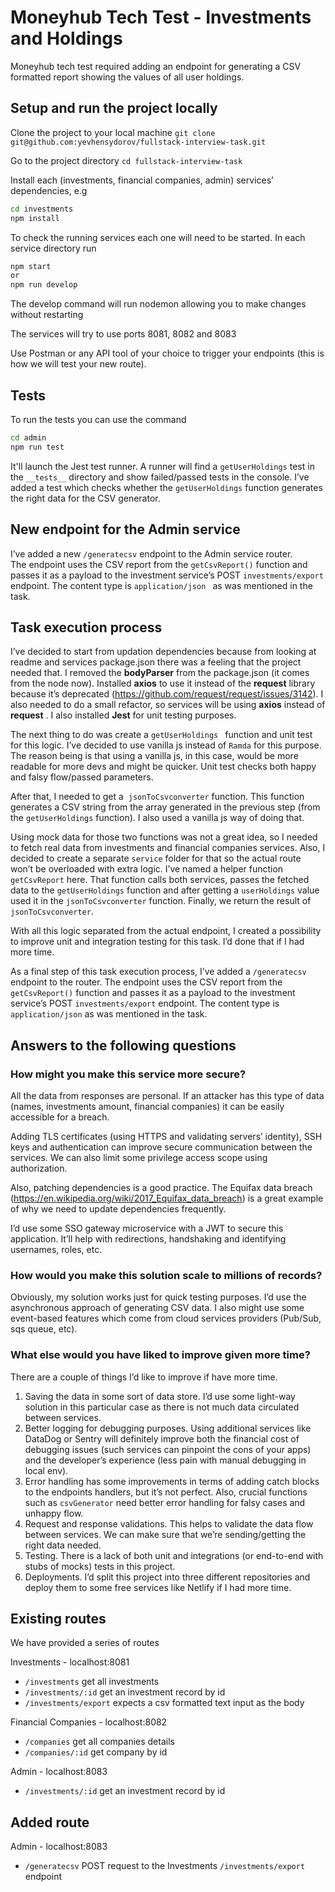 # Moneyhub Tech Test - Investments and Holdings

Moneyhub tech test required adding an endpoint for generating a CSV formatted report showing the values of all user holdings.

## Setup and run the project locally
Clone the project to your local machine
`git clone git@github.com:yevhensydorov/fullstack-interview-task.git`

Go to the project directory
`cd fullstack-interview-task`

Install each (investments, financial companies, admin) services’ dependencies, e.g 
```bash
cd investments
npm install
```

To check the running services each one will need to be started. In each service directory run

```bash
npm start
or
npm run develop
```

The develop command will run nodemon allowing you to make changes without restarting

The services will try to use ports 8081, 8082 and 8083

Use Postman or any API tool of your choice to trigger your endpoints (this is how we will test your new route).

## Tests
To run the tests you can use the command
```bash
cd admin
npm run test
```
It'll launch the Jest test runner. A runner will find a `getUserHoldings` test in the `__tests__` directory and show failed/passed tests in the console. I’ve added a test which checks whether the `getUserHoldings` function generates the right data for the CSV generator.

## New endpoint for the Admin service

I’ve added a new `/generatecsv` endpoint to the Admin service router. <br />The endpoint uses the CSV report from the `getCsvReport()` function and passes it as a payload to the investment service’s POST `investments/export` endpoint. The content type is `application/json
` as was mentioned in the task.

## Task execution process

I’ve decided to start from updation dependencies because from looking at readme and services package.json there was a feeling that the project needed that. I removed the **bodyParser** from the package.json (it comes from the node now). Installed **axios** to use it instead of the **request** library because it’s deprecated (https://github.com/request/request/issues/3142). I also needed to do a small refactor, so services will be using **axios** instead of **request** . I also installed **Jest** for unit testing purposes. <br />

The next thing to do was create a `getUserHoldings ` function and unit test for this logic. I’ve decided to use vanilla js instead of `Ramda` for this purpose. The reason being is that using a vanilla js, in this case, would be more readable for more devs and might be quicker. Unit test checks both happy and falsy flow/passed parameters. 


After that, I needed to get a  `jsonToCsvconverter` function. This function generates a CSV string from the array generated in the previous step (from the `getUserHoldings` function). I also used a vanilla js way of doing that. 

Using mock data for those two functions was not a great idea, so I needed to fetch real data from investments and financial companies services. Also, I decided to create a separate `service` folder for that so the actual route won’t be overloaded with extra logic. I’ve named a helper function `getCsvReport` here. That function calls both services, passes the fetched data to the `getUserHoldings` function and after getting a `userHoldings` value used it in the `jsonToCsvconverter` function. Finally, we return the result of `jsonToCsvconverter`.

With all this logic separated from the actual endpoint, I created a possibility to improve unit and integration testing for this task. I’d done that if I had more time.

As a final step of this task execution process, I’ve added a `/generatecsv` endpoint to the router. The endpoint uses the CSV report from the `getCsvReport()` function and passes it as a payload to the investment service’s POST `investments/export` endpoint. The content type is `application/json` as was mentioned in the task.


## Answers to the following questions

### How might you make this service more secure?
All the data from responses are personal. If an attacker has this type of data (names, investments amount, financial companies) it can be easily accessible for a breach. 

Adding TLS certificates (using HTTPS and validating servers’ identity), SSH keys and authentication can improve secure communication between the services. We can also limit some privilege access scope using authorization. 

Also, patching dependencies is a good practice. The Equifax data breach (https://en.wikipedia.org/wiki/2017_Equifax_data_breach) is a great example of why we need to update dependencies frequently. 

I’d use some SSO gateway microservice with a JWT to secure this application. It’ll help with redirections, handshaking and identifying usernames, roles, etc.

### How would you make this solution scale to millions of records?

Obviously, my solution works just for quick testing purposes. I’d use the asynchronous approach of generating CSV data. I also might use some event-based features which come from cloud services providers (Pub/Sub, sqs queue, etc).

### What else would you have liked to improve given more time?

There are a couple of things I’d like to improve if have more time. 
1. Saving the data in some sort of data store. I’d use some light-way solution in this particular case as there is not much data circulated between services.
2. Better logging for debugging purposes. Using additional services like DataDog or Sentry will definitely improve both the financial cost of debugging issues (such services can pinpoint the cons of your apps) and the developer’s experience (less pain with manual debugging in local env).
3. Error handling has some improvements in terms of adding catch blocks to the endpoints handlers, but it’s not perfect. Also, crucial functions such as `csvGenerator` need better error handling for falsy cases and unhappy flow.
4. Request and response validations. This helps to validate the data flow between services. We can make sure that we’re sending/getting the right data needed.
5. Testing. There is a lack of both unit and integrations (or end-to-end with stubs of mocks) tests in this project.
6. Deployments. I’d split this project into three different repositories and deploy them to some free services like Netlify if I had more time.

## Existing routes
We have provided a series of routes 

Investments - localhost:8081
- `/investments` get all investments
- `/investments/:id` get an investment record by id
- `/investments/export` expects a csv formatted text input as the body

Financial Companies - localhost:8082
- `/companies` get all companies details
- `/companies/:id` get company by id

Admin - localhost:8083
- `/investments/:id` get an investment record by id

## Added route
Admin - localhost:8083
- `/generatecsv` POST request to the Investments `/investments/export` endpoint
